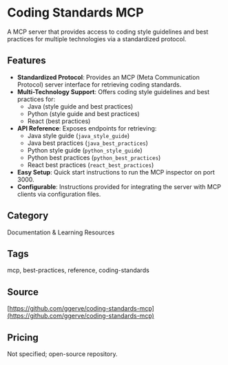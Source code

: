 # Coding Standards MCP

A MCP server that provides access to coding style guidelines and best practices for multiple technologies via a standardized protocol.

## Features
- **Standardized Protocol**: Provides an MCP (Meta Communication Protocol) server interface for retrieving coding standards.
- **Multi-Technology Support**: Offers coding style guidelines and best practices for:
  - Java (style guide and best practices)
  - Python (style guide and best practices)
  - React (best practices)
- **API Reference**: Exposes endpoints for retrieving:
  - Java style guide (`java_style_guide`)
  - Java best practices (`java_best_practices`)
  - Python style guide (`python_style_guide`)
  - Python best practices (`python_best_practices`)
  - React best practices (`react_best_practices`)
- **Easy Setup**: Quick start instructions to run the MCP inspector on port 3000.
- **Configurable**: Instructions provided for integrating the server with MCP clients via configuration files.

## Category
Documentation & Learning Resources

## Tags
mcp, best-practices, reference, coding-standards

## Source
[https://github.com/ggerve/coding-standards-mcp](https://github.com/ggerve/coding-standards-mcp)

## Pricing
Not specified; open-source repository.